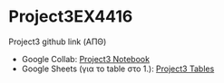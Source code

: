 # Project3EX4416
Project3 github link (ΑΠΘ)

- Google Collab: [Project3 Notebook](https://colab.research.google.com/drive/1wgoPcg35Z6VW02eGSJqunnTWGyvFOgu0#scrollTo=xEKqK9a7Witj)
- Google Sheets (για το table στο 1.): [Project3 Tables](https://docs.google.com/spreadsheets/d/1tuuoW2VumTWl2K_3Rqynw5v6dBlxipHozvwwKEkF6Lk/edit#gid=0)
